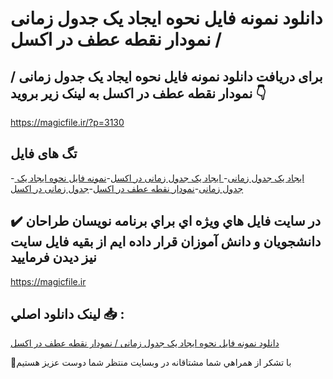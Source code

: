 # دانلود نمونه فایل نحوه ایجاد یک جدول زمانی / نمودار نقطه عطف در اکسل

## برای دریافت دانلود نمونه فایل نحوه ایجاد یک جدول زمانی / نمودار نقطه عطف در اکسل به لینک زیر بروید 👇

https://magicfile.ir/?p=3130

## تگ های فایل

-[ ایجاد یک جدول زمانی](https://magicfile.ir/product/%d9%86%d8%ad%d9%88%d9%87-%d8%a7%db%8c%d8%ac%d8%a7%d8%af-%db%8c%da%a9-%d8%ac%d8%af%d9%88%d9%84-%d8%b2%d9%85%d8%a7%d9%86%db%8c-%d9%86%d9%85%d9%88%d8%af%d8%a7%d8%b1-%d9%86%d9%82%d8%b7%d9%87-%d8%b9%d8%b7%d9%81-%d8%af%d8%b1-%d8%a7%da%a9%d8%b3%d9%84/)-[ ایجاد یک جدول زمانی در اکسل](https://magicfile.ir/product/%d9%86%d8%ad%d9%88%d9%87-%d8%a7%db%8c%d8%ac%d8%a7%d8%af-%db%8c%da%a9-%d8%ac%d8%af%d9%88%d9%84-%d8%b2%d9%85%d8%a7%d9%86%db%8c-%d9%86%d9%85%d9%88%d8%af%d8%a7%d8%b1-%d9%86%d9%82%d8%b7%d9%87-%d8%b9%d8%b7%d9%81-%d8%af%d8%b1-%d8%a7%da%a9%d8%b3%d9%84/)-[نمونه فایل نحوه ایجاد یک جدول زمانی](https://magicfile.ir/product/%d9%86%d8%ad%d9%88%d9%87-%d8%a7%db%8c%d8%ac%d8%a7%d8%af-%db%8c%da%a9-%d8%ac%d8%af%d9%88%d9%84-%d8%b2%d9%85%d8%a7%d9%86%db%8c-%d9%86%d9%85%d9%88%d8%af%d8%a7%d8%b1-%d9%86%d9%82%d8%b7%d9%87-%d8%b9%d8%b7%d9%81-%d8%af%d8%b1-%d8%a7%da%a9%d8%b3%d9%84/)-[نمودار نقطه عطف در اکسل](https://magicfile.ir/product/%d9%86%d8%ad%d9%88%d9%87-%d8%a7%db%8c%d8%ac%d8%a7%d8%af-%db%8c%da%a9-%d8%ac%d8%af%d9%88%d9%84-%d8%b2%d9%85%d8%a7%d9%86%db%8c-%d9%86%d9%85%d9%88%d8%af%d8%a7%d8%b1-%d9%86%d9%82%d8%b7%d9%87-%d8%b9%d8%b7%d9%81-%d8%af%d8%b1-%d8%a7%da%a9%d8%b3%d9%84/)-[جدول زمانی در اکسل](https://magicfile.ir/product/%d9%86%d8%ad%d9%88%d9%87-%d8%a7%db%8c%d8%ac%d8%a7%d8%af-%db%8c%da%a9-%d8%ac%d8%af%d9%88%d9%84-%d8%b2%d9%85%d8%a7%d9%86%db%8c-%d9%86%d9%85%d9%88%d8%af%d8%a7%d8%b1-%d9%86%d9%82%d8%b7%d9%87-%d8%b9%d8%b7%d9%81-%d8%af%d8%b1-%d8%a7%da%a9%d8%b3%d9%84/)

## ✔️ در سايت فايل هاي ويژه اي براي برنامه نويسان طراحان دانشجويان و دانش آموزان قرار داده ايم از بقيه فايل سايت نيز ديدن فرماييد

https://magicfile.ir


## لينک دانلود اصلي 📥 :

[دانلود نمونه فایل نحوه ایجاد یک جدول زمانی / نمودار نقطه عطف در اکسل](https://magicfile.ir/product/%d9%86%d8%ad%d9%88%d9%87-%d8%a7%db%8c%d8%ac%d8%a7%d8%af-%db%8c%da%a9-%d8%ac%d8%af%d9%88%d9%84-%d8%b2%d9%85%d8%a7%d9%86%db%8c-%d9%86%d9%85%d9%88%d8%af%d8%a7%d8%b1-%d9%86%d9%82%d8%b7%d9%87-%d8%b9%d8%b7%d9%81-%d8%af%d8%b1-%d8%a7%da%a9%d8%b3%d9%84/) 


🙏با تشکر از همراهي شما مشتاقانه در وبسایت منتظر شما دوست عزیز هستیم

